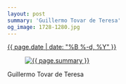 ```yaml
---
layout: post
summary: 'Guillermo Tovar de Teresa'
og_image: 1728-1280.jpg
---
```


<p>
 <time>
  <a href="/1728">
   {{ page.date | date: "%B %-d, %Y" }}
  </a>
 </time>
 <a href="/1728">
  <figure data-taken="2/7/2023">
   <img alt="{{ page.summary }}" sizes="(min-width: 700px) 50vw, calc(100vw - 2rem)" src="{{ site.assets_url }}/1728-640.jpg" srcset="{{ site.assets_url }}/1728-320.jpg 320w, {{ site.assets_url }}/1728-640.jpg 640w, {{ site.assets_url }}/1728-960.jpg 960w, {{ site.assets_url }}/1728-1280.jpg 1280w"/>
  </figure>
 </a>
 <span>
  Guillermo Tovar de Teresa
 </span>
</p>
